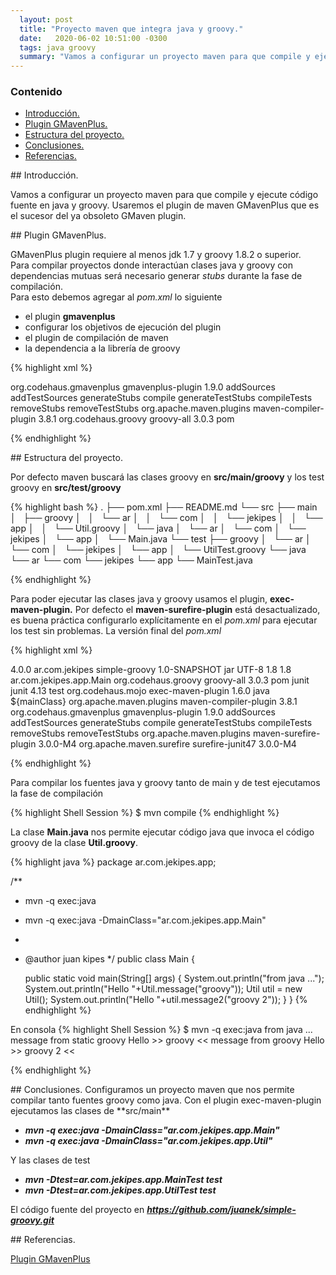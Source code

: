 ```yaml
---
  layout: post
  title: "Proyecto maven que integra java y groovy."
  date:   2020-06-02 10:51:00 -0300
  tags: java groovy
  summary: "Vamos a configurar un proyecto maven para que compile y ejecutar código fuente en java y groovy"
---
```


<div class="bs-callout bs-callout-success">
<h3>Contenido</h3>
<ul class="list-unstyled">
  <li><a href="#id-section1" >Introducción.</a></li>
  <li><a href="#id-section2" >Plugin GMavenPlus.</a></li>
  <li><a href="#id-section3" >Estructura del proyecto.</a></li>
  <li><a href="#id-conclusiones" >Conclusiones.</a></li>
  <li><a href="#id-referencias" >Referencias.</a></li>
</ul>
</div>

<div id='id-section1'/>
## Introducción.

Vamos a configurar un proyecto maven para que compile y ejecute código fuente en java y groovy. Usaremos el plugin de
 maven GMavenPlus que es el sucesor del ya obsoleto GMaven plugin.


<div id='id-section2'/>
## Plugin GMavenPlus.

GMavenPlus plugin requiere al menos jdk 1.7 y groovy 1.8.2 o superior.  
Para compilar proyectos donde interactúan clases java y groovy con dependencias mutuas será necesario generar *stubs* 
durante la fase de compilación.  
Para esto debemos agregar al *pom.xml* lo siguiente
- el plugin **gmavenplus**
- configurar los objetivos de ejecución del plugin
- el plugin de compilación de maven
- la dependencia a la librería de groovy

{% highlight xml %}

<project>
  <build>
    <plugins>
      <plugin>
        <groupId>org.codehaus.gmavenplus</groupId>
        <artifactId>gmavenplus-plugin</artifactId>
        <version>1.9.0</version>
        <executions>
          <execution>
            <goals>
              <goal>addSources</goal>
              <goal>addTestSources</goal>
              <goal>generateStubs</goal>
              <goal>compile</goal>
              <goal>generateTestStubs</goal>
              <goal>compileTests</goal>
              <goal>removeStubs</goal>
              <goal>removeTestStubs</goal>
            </goals>
          </execution>
        </executions>
      </plugin>
      <plugin>
        <groupId>org.apache.maven.plugins</groupId>
        <artifactId>maven-compiler-plugin</artifactId>
        <version>3.8.1</version>
      </plugin>
    </plugins>
  </build>
  <dependencies>
    <dependency>
      <groupId>org.codehaus.groovy</groupId>
      <artifactId>groovy-all</artifactId>
      <version>3.0.3</version>
      <type>pom</type>
    </dependency>
  </dependencies>
</project>

{% endhighlight %}

<div id='id-section3'/>
## Estructura del proyecto.

Por defecto maven buscará las clases groovy en **src/main/groovy** y los test groovy en **src/test/groovy**

{% highlight bash %}
.
├── pom.xml
├── README.md
└── src
    ├── main
    │   ├── groovy
    │   │   └── ar
    │   │       └── com
    │   │           └── jekipes
    │   │               └── app
    │   │                   └── Util.groovy
    │   └── java
    │       └── ar
    │           └── com
    │               └── jekipes
    │                   └── app
    │                       └── Main.java
    └── test
        ├── groovy
        │   └── ar
        │       └── com
        │           └── jekipes
        │               └── app
        │                   └── UtilTest.groovy
        └── java
            └── ar
                └── com
                    └── jekipes
                        └── app
                            └── MainTest.java

{% endhighlight %}

Para poder ejecutar las clases java y groovy usamos el plugin, **exec-maven-plugin.**
Por defecto el **maven-surefire-plugin** está desactualizado, es buena práctica configurarlo explícitamente en el 
*pom.xml* para ejecutar los test sin problemas.
La versión final del *pom.xml*

{% highlight xml %}

<?xml version="1.0" encoding="UTF-8"?>
<project xmlns="http://maven.apache.org/POM/4.0.0" xmlns:xsi="http://www.w3.org/2001/XMLSchema-instance" xsi:schemaLocation="http://maven.apache.org/POM/4.0.0 http://maven.apache.org/xsd/maven-4.0.0.xsd">
    <modelVersion>4.0.0</modelVersion>
    <groupId>ar.com.jekipes</groupId>
    <artifactId>simple-groovy</artifactId>
    <version>1.0-SNAPSHOT</version>
    <packaging>jar</packaging>
    <properties>
        <project.build.sourceEncoding>UTF-8</project.build.sourceEncoding>
        <maven.compiler.source>1.8</maven.compiler.source>
        <maven.compiler.target>1.8</maven.compiler.target>
        <mainClass>ar.com.jekipes.app.Main</mainClass>
    </properties>
    <dependencies>
        <dependency>
            <groupId>org.codehaus.groovy</groupId>
            <artifactId>groovy-all</artifactId>
            <version>3.0.3</version>
            <type>pom</type>
        </dependency>
        <dependency>
            <groupId>junit</groupId>
            <artifactId>junit</artifactId>
            <version>4.13</version>
            <scope>test</scope>
        </dependency>
    </dependencies>
    <build>
        <plugins>
            <plugin>
                <groupId>org.codehaus.mojo</groupId>
                <artifactId>exec-maven-plugin</artifactId>
                <version>1.6.0</version>
                <executions>
                    <execution>
                        <goals>
                            <goal>java</goal>
                        </goals>
                    </execution>
                </executions>
                <configuration>
                    <mainClass>${mainClass}</mainClass>
                </configuration>
            </plugin>
            <plugin>
                <groupId>org.apache.maven.plugins</groupId>
                <artifactId>maven-compiler-plugin</artifactId>
                <version>3.8.1</version>
            </plugin>
            <plugin>
                <groupId>org.codehaus.gmavenplus</groupId>
                <artifactId>gmavenplus-plugin</artifactId>
                <version>1.9.0</version>
                <executions>
                    <execution>
                        <goals>
                            <goal>addSources</goal>
                            <goal>addTestSources</goal>
                            <goal>generateStubs</goal>
                            <goal>compile</goal>
                            <goal>generateTestStubs</goal>
                            <goal>compileTests</goal>
                            <goal>removeStubs</goal>
                            <goal>removeTestStubs</goal>
                        </goals>
                    </execution>
                </executions>
            </plugin>
            <!-- bug for junit 4 with sufire default-->
            <!-- surefire-junit47 forced provide for [TestNG] [ERROR] No test suite found. Nothing to run -->
            <plugin>
                <groupId>org.apache.maven.plugins</groupId>
                <artifactId>maven-surefire-plugin</artifactId>
                <version>3.0.0-M4</version>
                <dependencies>
                    <dependency>
                        <groupId>org.apache.maven.surefire</groupId>
                        <artifactId>surefire-junit47</artifactId>
                        <version>3.0.0-M4</version>
                    </dependency>
                </dependencies>
            </plugin>
        </plugins>
    </build>
   
</project>

{% endhighlight %}

Para compilar los fuentes java y groovy tanto de main y de test ejecutamos la fase de compilación

{% highlight Shell Session %}
$ mvn compile
{% endhighlight %}

La clase **Main.java** nos permite ejecutar código java que invoca el código groovy de la clase **Util.groovy**.

{% highlight java %}
package ar.com.jekipes.app;

/**
 *  mvn -q exec:java
 *  mvn -q exec:java -DmainClass="ar.com.jekipes.app.Main"
 *
 * @author juan kipes
 */
public class Main {
    
    public static void main(String[] args) {
        System.out.println("from java ...");
        System.out.println("Hello "+Util.message("groovy"));
        Util util = new Util();
        System.out.println("Hello "+util.message2("groovy 2"));
    }
}
{% endhighlight %}

En consola
{% highlight Shell Session %}
$ mvn -q exec:java
from java ...
message from static  groovy
Hello >> groovy <<
message from groovy
Hello >> groovy 2 <<

{% endhighlight %}



<div id='id-conclusiones'/>
## Conclusiones.
Configuramos un proyecto maven que nos permite compilar tanto fuentes groovy como java.
Con el plugin exec-maven-plugin ejecutamos las clases de **src/main**

- ***mvn -q exec:java -DmainClass="ar.com.jekipes.app.Main"***
- ***mvn -q exec:java -DmainClass="ar.com.jekipes.app.Util"***

Y las clases de test 

- ***mvn -Dtest=ar.com.jekipes.app.MainTest test***
- ***mvn -Dtest=ar.com.jekipes.app.UtilTest test***

El código fuente del proyecto en ***https://github.com/juanek/simple-groovy.git***

<div id='id-referencias'/>
## Referencias.

[Plugin GMavenPlus](http://groovy.github.io/GMavenPlus/project-info.html)
